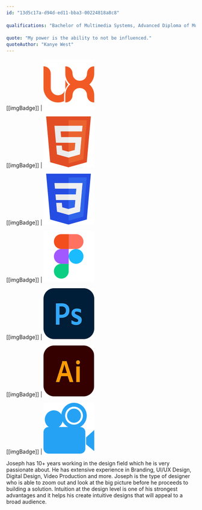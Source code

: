 ```yaml
---
id: "13d5c17a-d94d-ed11-bba3-00224818a8c8"

qualifications: "Bachelor of Multimedia Systems, Advanced Diploma of Multimedia Design"

quote: "My power is the ability to not be influenced."
quoteAuthor: "Kanye West"
---
```


[[imgBadge]]
| ![](../badges/Designer-web-ux.png)

[[imgBadge]]
| ![](../badges/Designer-web-html5.png)

[[imgBadge]]
| ![](../badges/Designer-web-css3.png)

[[imgBadge]]
| ![](../badges/Designer-figma.png)

[[imgBadge]]
| ![](../badges/Designer-adobe-photoshop.png)

[[imgBadge]]
| ![](../badges/Designer-adobe-illustrator.png)


[[imgBadge]]
| ![](../badges/Designer-camera.png)

Joseph has 10+ years working in the design field which he is very passionate about. He has extensive experience in Branding, UI/UX Design, Digital Design, Video Production and more. Joseph is the type of designer who is able to zoom out and look at the big picture before he proceeds to building a solution. Intuition at the design level is one of his strongest advantages and it helps his create intuitive designs that will appeal to a broad audience.
